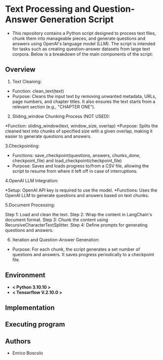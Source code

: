 # Text Processing and Question-Answer Generation Script

* This repository contains a Python script designed to process text files, chunk them into manageable pieces, and generate questions and answers using OpenAI's language model (LLM). The script is intended for tasks such as creating question-answer datasets from large text corpora. Below is a breakdown of the main components of the script:

## Overview
1. Text Cleaning:

* Function: clean_text(text)
* Purpose: Cleans the input text by removing unwanted metadata, URLs, page numbers, and chapter titles. It also ensures the text starts from a relevant section (e.g., "CHAPTER ONE").

2. Sliding_window Chunking Process (NOT USED):

*Function: sliding_window(text, window_size, overlap)
*Purpose: Splits the cleaned text into chunks of specified size with a given overlap, making it easier to generate questions and answers.

3.Checkpointing:

* Functions: save_checkpoint(questions, answers, chunks_done, checkpoint_file) and load_checkpoint(checkpoint_file)
* Purpose: Saves and loads progress to/from a CSV file, allowing the script to resume from where it left off in case of interruptions.

4.OpenAI LLM Integration:

*Setup: OpenAI API key is required to use the model.
*Functions: Uses the OpenAI LLM to generate questions and answers based on text chunks.

5.Document Processing:

Step 1: Load and clean the text.
Step 2: Wrap the content in LangChain's document format.
Step 3: Chunk the content using RecursiveCharacterTextSplitter.
Step 4: Define prompts for generating questions and answers.

6. Iteration and Question-Answer Generation:

* Purpose: For each chunk, the script generates a set number of questions and answers. It saves progress periodically to a checkpoint file.

## Environment
* **< Python 3.10.10 >**
* **< Tensorflow V.2.10.0 >**

## Implementation



## Executing program



## Authors

* Enrico Boscolo